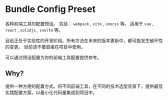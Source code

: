 # Bundle Config Preset

各种前端工具的配置预设。
包括： `webpack` , `vite` , `unocss` 等。
适用于 `vue` , `react` , `solidjs` , `svelte` 等。

目前正处于实验性的开发阶段。所有方法在未来的版本更新中，都可能发生破坏性的变更。
目前请不要直接在项目中使用。

可以通过预设配置为你的前端工具配置提供参考。

## Why?

提供一种方便的配置方式。将不同前端工具，在不同的技术选型背景下，提供最佳实践配置方案。以最小化代码量集成到项目中。
